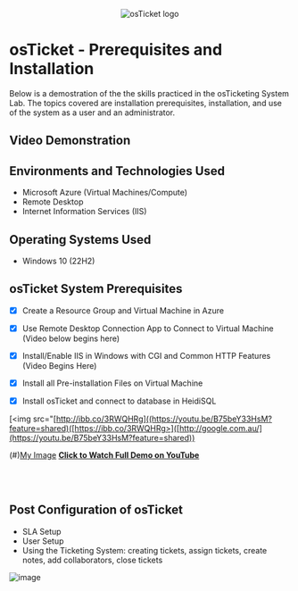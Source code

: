 <p align="center">
<img src="https://i.imgur.com/Clzj7Xs.png" alt="osTicket logo"/>
</p>

<h1>osTicket - Prerequisites and Installation</h1>
Below is a demostration of the the skills practiced in the osTicketing System Lab.  The topics covered are installation prerequisites, installation, and use of the system as a user and an administrator.<br />
 <p>



   

 </p>
 




<h2>Video Demonstration</h2>

<h2>Environments and Technologies Used</h2>

- Microsoft Azure (Virtual Machines/Compute)
- Remote Desktop 
- Internet Information Services (IIS)

<h2>Operating Systems Used </h2>

- Windows 10</b> (22H2)

<h2>osTicket System Prerequisites</h2>

- [X] Create a Resource Group and Virtual Machine in Azure 

- [X] Use Remote Desktop Connection App to Connect to Virtual Machine (Video below begins here)


- [X] Install/Enable IIS in Windows with CGI and Common HTTP Features (Video Begins Here)


- [X] Install all Pre-installation Files on Virtual Machine


- [X] Install osTicket and connect to database in HeidiSQL

[<img src="[http://ibb.co/3RWQHRg]((https://youtu.be/B75beY33HsM?feature=shared)([https://ibb.co/3RWQHRg>]([http://google.com.au/](https://youtu.be/B75beY33HsM?feature=shared))




(#)[My Image](https://github.com/Kathy-Miller/osTicket-prereqs/assets/148352721/e12cb0f4-8caf-4e49-aaad-1e2522c2d19e)
[**Click to Watch Full Demo on YouTube**](https://youtu.be/B75beY33HsM?feature=shared)

<br>

</br>





<h2>Post Configuration of osTicket</h2>

- SLA Setup
- User Setup
- Using the Ticketing System: creating tickets, assign tickets, create notes, add collaborators, close tickets

 
![image](https://github.com/Kathy-Miller/osTicket-prereqs/assets/148352721/71de295d-f707-499c-ad6d-1aa21869ac39)
<br />


              
